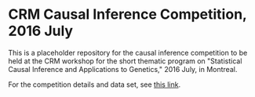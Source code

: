 # CRM Causal Inference Competition, 2016 July

This is a placeholder repository for the causal inference competition to be held
at the CRM workshop for the short thematic program on "Statistical Causal
Inference and Applications to Genetics," 2016 July, in Montreal.

For the competition details and data set, see [this
link](http://www.crm.umontreal.ca/2016/Genetics16/competition_e.php).
